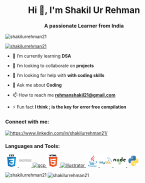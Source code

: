 <h1 align="center">Hi 👋, I'm Shakil Ur Rehman</h1>
<h3 align="center">A passionate Learner from India</h3>

<p align="left"> <img src="https://komarev.com/ghpvc/?username=shakilurrehman21&label=Profile%20views&color=0e75b6&style=flat" alt="shakilurrehman21" /> </p>

<p align="left"> <a href="https://github.com/ryo-ma/github-profile-trophy"><img src="https://github-profile-trophy.vercel.app/?username=shakilurrehman21" alt="shakilurrehman21" /></a> </p>

- 🌱 I’m currently learning **DSA**

- 👯 I’m looking to collaborate on **projects**

- 🤝 I’m looking for help with **with coding skills**

- 💬 Ask me about **Coding**

- 📫 How to reach me **rehmanshakil21@gmail.com**

- ⚡ Fun fact **I think ; is the key for error free compilation**

<h3 align="left">Connect with me:</h3>
<p align="left">
<a href="https://www.linkedin.com/in/shakilurrehman21/" target="blank"><img align="center" src="https://raw.githubusercontent.com/rahuldkjain/github-profile-readme-generator/master/src/images/icons/Social/linked-in-alt.svg" alt="https://www.linkedin.com/in/shakilurrehman21/" height="30" width="40" /></a>
</p>

<h3 align="left">Languages and Tools:</h3>
<p align="left"> <a href="https://www.w3schools.com/css/" target="_blank" rel="noreferrer"> <img src="https://raw.githubusercontent.com/devicons/devicon/master/icons/css3/css3-original-wordmark.svg" alt="css3" width="40" height="40"/> </a> <a href="https://expressjs.com" target="_blank" rel="noreferrer"> <img src="https://raw.githubusercontent.com/devicons/devicon/master/icons/express/express-original-wordmark.svg" alt="express" width="40" height="40"/> </a> <a href="https://cloud.google.com" target="_blank" rel="noreferrer"> <img src="https://www.vectorlogo.zone/logos/google_cloud/google_cloud-icon.svg" alt="gcp" width="40" height="40"/> </a> <a href="https://www.w3.org/html/" target="_blank" rel="noreferrer"> <img src="https://raw.githubusercontent.com/devicons/devicon/master/icons/html5/html5-original-wordmark.svg" alt="html5" width="40" height="40"/> </a> <a href="https://www.adobe.com/in/products/illustrator.html" target="_blank" rel="noreferrer"> <img src="https://www.vectorlogo.zone/logos/adobe_illustrator/adobe_illustrator-icon.svg" alt="illustrator" width="40" height="40"/> </a> <a href="https://www.java.com" target="_blank" rel="noreferrer"> <img src="https://raw.githubusercontent.com/devicons/devicon/master/icons/java/java-original.svg" alt="java" width="40" height="40"/> </a> <a href="https://www.mysql.com/" target="_blank" rel="noreferrer"> <img src="https://raw.githubusercontent.com/devicons/devicon/master/icons/mysql/mysql-original-wordmark.svg" alt="mysql" width="40" height="40"/> </a> <a href="https://nodejs.org" target="_blank" rel="noreferrer"> <img src="https://raw.githubusercontent.com/devicons/devicon/master/icons/nodejs/nodejs-original-wordmark.svg" alt="nodejs" width="40" height="40"/> </a> <a href="https://www.python.org" target="_blank" rel="noreferrer"> <img src="https://raw.githubusercontent.com/devicons/devicon/master/icons/python/python-original.svg" alt="python" width="40" height="40"/> </a> </p>

<p><img align="left" src="https://github-readme-stats.vercel.app/api/top-langs?username=shakilurrehman21&show_icons=true&locale=en&layout=compact" alt="shakilurrehman21" /></p>

<p>&nbsp;<img align="center" src="https://github-readme-stats.vercel.app/api?username=shakilurrehman21&show_icons=true&locale=en" alt="shakilurrehman21" /></p>
